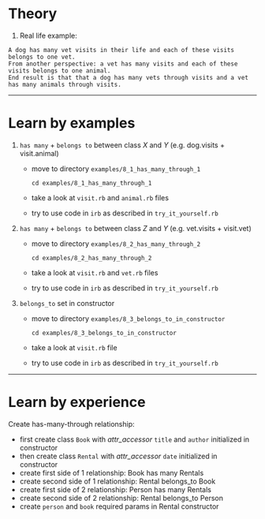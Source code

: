 # Theory

1. Real life example: 

```
A dog has many vet visits in their life and each of these visits belongs to one vet.
From another perspective: a vet has many visits and each of these visits belongs to one animal.
End result is that that a dog has many vets through visits and a vet has many animals through visits.
```




---------------

# Learn by examples

1. `has many` + `belongs to` between class *X* and *Y* (e.g. dog.visits + visit.animal)
    - move to directory `examples/8_1_has_many_through_1`

      ```
      cd examples/8_1_has_many_through_1
      ```
    - take a look at `visit.rb` and `animal.rb` files
    - try to use code in `irb` as described in `try_it_yourself.rb`

2. `has many` + `belongs to` between class *Z* and *Y* (e.g. vet.visits + visit.vet)
    - move to directory `examples/8_2_has_many_through_2`

      ```
      cd examples/8_2_has_many_through_2
      ```
    - take a look at `visit.rb` and `vet.rb` files
    - try to use code in `irb` as described in `try_it_yourself.rb`

3. `belongs_to` set in constructor
    - move to directory `examples/8_3_belongs_to_in_constructor`

      ```
      cd examples/8_3_belongs_to_in_constructor
      ```
    - take a look at `visit.rb` file
    - try to use code in `irb` as described in `try_it_yourself.rb`



---------------

# Learn by experience


Create has-many-through relationship:

- first create class `Book` with *attr_accessor* `title` and `author` initialized in constructor
- then create class `Rental` with *attr_accessor* `date` initialized in constructor
- create first side of 1 relationship: Book has many Rentals
- create second side of 1 relationship: Rental belongs_to Book
- create first side of 2 relationship: Person has many Rentals
- create second side of 2 relationship: Rental belongs_to Person
- create `person` and `book` required params in Rental constructor
